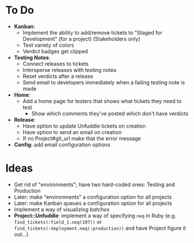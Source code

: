 # To Do

 - **Kanban**:
   - Implement the ability to add/remove tickets to "Staged for Development" (for a project) (Stakeholders only)
   - Test variety of colors
   - Verdict badges get clipped
 - **Testing Notes**:
   - Connect releases to tickets
   - Intersperse releases with testing notes
   - Reset verdicts after a release
   - Send email to developers immediately when a failing testing note is made
 - **Home**:
   - Add a home page for testers that shows what tickets they need to test
     - Show which comments they've posted which don't have verdicts
 - **Release**:
   - Have option to update Unfuddle tickets on creation
   - Have option to send an email on creation
   - If no Project#git_url make that the error message
 - **Config**: add email configuration options

# Ideas

 - Get rid of "environments"; have two hard-coded ones: Testing and Production
 - Later: make "environments" a configuration option for all projects
 - Later: make Kanban queues a configuration option for all projects
 - Implement a way of visualizing _batches_
 - **Project::Unfuddle**: implement a way of specifying `neq` in Ruby (e.g. `find_tickets(:field_1.neq(197))` or `find_tickets(:deployment.neq(:production))` and have Project figure it out...)
